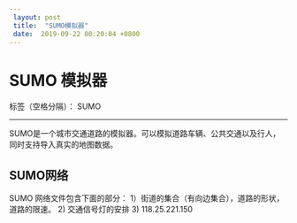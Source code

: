 ```yaml
---
 layout: post
 title:  "SUMO模拟器" 
 date:  2019-09-22 00:20:04 +0800
--- 
```

# SUMO 模拟器

标签（空格分隔）： SUMO

---

SUMO是一个城市交通道路的模拟器。可以模拟道路车辆、公共交通以及行人，同时支持导入真实的地图数据。

## SUMO网络

 SUMO 网络文件包含下面的部分：
 1）街道的集合（有向边集合），道路的形状，道路的限速。
 2) 交通信号灯的安排
 3) 
 118.25.221.150